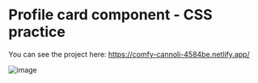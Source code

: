# Profile card component - CSS practice

You can see the project here: https://comfy-cannoli-4584be.netlify.app/

![image](https://user-images.githubusercontent.com/89199369/166508568-20ed14ec-e470-4c16-b890-6839cd6be2e5.png)
